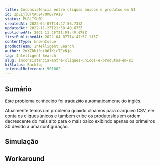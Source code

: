 ```yaml
---
title: Inconsistência entre cliques únicos e produtos em SI
id: 2pELjlOTtAuE47OMB7rA1B
status: PUBLISHED
createdAt: 2022-04-07T14:47:56.735Z
updatedAt: 2022-11-25T21:58:40.675Z
publishedAt: 2022-11-25T21:58:40.675Z
firstPublishedAt: 2022-04-07T14:47:57.115Z
contentType: knownIssue
productTeam: Intelligent Search
author: 2mXZkbi0oi061KicTExNjo
tag: Intelligent Search
slug: inconsistencia-entre-cliques-unicos-e-produtos-em-si
kiStatus: Backlog
internalReference: 501802
---
```


## Sumário

<div class="alert alert-info">
  <p>Este problema conhecido foi traduzido automaticamente do inglês.</p>
</div>


Atualmente temos um problema quando olhamos para o arquivo CSV, ele conta os cliques únicos e também exibe os produtosIds em ordem decrescente do mais alto para o mais baixo exibindo apenas os primeiros 30 devido a uma configuração.



## Simulação



## Workaround



